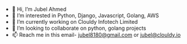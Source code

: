 - 👋 Hi, I’m Jubel Ahmed
- 👀 I’m interested in Python, Django, Javascript, Golang, AWS
- 🌱 I’m currently working on Clouldy Infotech Limited
- 💞️ I’m looking to collaborate on python, golang projects
- 📫 Reach me in this email- jubel8180@gmail.com or jubel@clouldy.io

